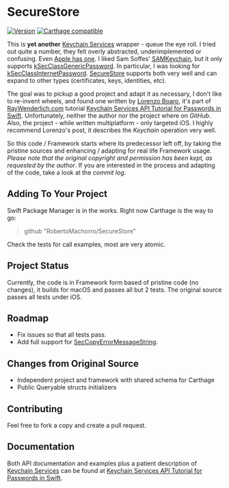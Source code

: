 # SecureStore

[![Version](https://img.shields.io/github/release/RobertoMachorro/SecureStore.svg)](https://github.com/RobertoMachorro/SecureStore/releases)
[![Carthage compatible](https://img.shields.io/badge/Carthage-compatible-4BC51D.svg?style=flat)](https://github.com/Carthage/Carthage)

This is **yet another** [Keychain Services](https://developer.apple.com/documentation/security/keychain_services) wrapper - queue the eye roll. I tried out quite a number, they felt overly abstracted, underimplemented or confusing. Even [Apple has one](https://developer.apple.com/library/archive/samplecode/GenericKeychain/Introduction/Intro.html). I liked Sam Soffes' [SAMKeychain](https://github.com/soffes/SAMKeychain), but it only supports [kSecClassGenericPassword](https://developer.apple.com/documentation/security/ksecclassgenericpassword). In particular, I was looking for [kSecClassInternetPassword](https://developer.apple.com/documentation/security/ksecclassinternetpassword). [SecureStore](https://github.com/RobertoMachorro/SecureStore) supports both very well and can expand to other types (certificates, keys, identities, etc).

The goal was to pickup a good project and adapt it as necessary, I don't like to re-invent wheels, and found one written by [Lorenzo Boaro](https://twitter.com/flexaddicted), it's part of [RayWenderlich.com](https://rayWenderlich.com) tutorial [Keychain Services API Tutorial for Passwords in Swift](https://www.raywenderlich.com/9240-keychain-services-api-tutorial-for-passwords-in-swift). Unfortunately, neither the author nor the project where on *GitHub*. Also, the project - while written multiplatform - only targeted iOS. I highly recommend Lorenzo's post, it describes the *Keychain* operation very well.

So this code / Framework starts where its predecessor left off, by taking the pristine sources and enhancing / adapting for real life Framework usage. *Please note that the original copyright and permission has been kept, as requested by the author*. If you are interested in the process and adapting of the code, take a look at the *commit log*.

## Adding To Your Project

Swift Package Manager is in the works. Right now Carthage is the way to go:

> github "RobertoMachorro/SecureStore"

Check the tests for call examples, most are very atomic.

## Project Status

Currently, the code is in Framework form based of pristine code (no changes), it builds for macOS and passes all but 2 tests. The original source passes all tests under iOS.

## Roadmap

* Fix issues so that all tests pass.
* Add full support for [SecCopyErrorMessageString](https://developer.apple.com/documentation/security/1542001-security_framework_result_codes).

## Changes from Original Source

* Independent project and framework with shared schema for Carthage
* Public Queryable structs initializers

## Contributing

Feel free to fork a copy and create a pull request.

## Documentation

Both API documentation and examples plus a patient description of [Keychain Services](https://developer.apple.com/documentation/security/keychain_services) can be found at [Keychain Services API Tutorial for Passwords in Swift](https://www.raywenderlich.com/9240-keychain-services-api-tutorial-for-passwords-in-swift).
